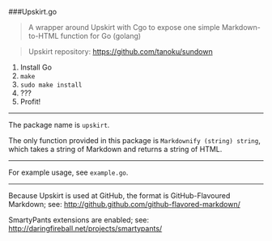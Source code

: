 ###Upskirt.go

>A wrapper around Upskirt with Cgo to expose one simple Markdown-to-HTML function for Go (golang)

>Upskirt repository: https://github.com/tanoku/sundown

1. Install Go
2. `make`
3. `sudo make install`
4. ???
5. Profit!

---

The package name is `upskirt`.

The only function provided in this package is `Markdownify (string) string`, which takes a string of Markdown and returns a string of HTML.

---

For example usage, see `example.go`.

---

Because Upskirt is used at GitHub, the format is GitHub-Flavoured Markdown; see: http://github.github.com/github-flavored-markdown/

SmartyPants extensions are enabled; see: http://daringfireball.net/projects/smartypants/